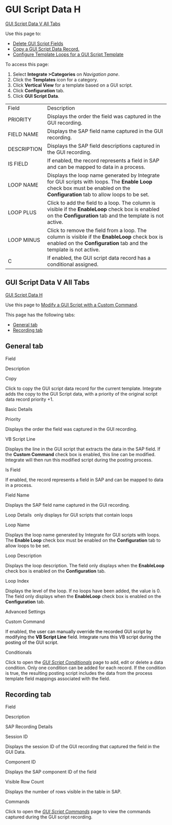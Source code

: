 # GUI Script Data H

[GUI Script Data V All Tabs](#GUI_Script_Data_V_All)

<div class="use">

Use this page to:

  - [Delete GUI Script
    Fields](../Use_Cases/Delete_GUI_Script_Fields.htm)
  - [Copy a GUI Script Data
    Record.](../Use_Cases/Copy_a_GUI_Script_Data_Record.htm)
  - [Configure Template Loops for a GUI Script
    Template](../Use_Cases/Configure_Template_LoopsGUI.htm)

</div>

To access this page:

1.  Select <span style="font-weight: bold;">Integrate
    \></span>**Categories** on *Navigation pane*.
2.  Click the **Templates** icon for a category.
3.  Click **Vertical View** for a template based on a GUI script.
4.  Click **Configuration** tab.
5.  Click **GUI Script
Data**.

|             |                                                                                                                                                                                |
| ----------- | ------------------------------------------------------------------------------------------------------------------------------------------------------------------------------ |
| Field       | Description                                                                                                                                                                    |
| PRIORITY    | Displays the order the field was captured in the GUI recording.                                                                                                                |
| FIELD NAME  | Displays the SAP field name captured in the GUI recording.                                                                                                                     |
| DESCRIPTION | Displays the SAP field descriptions captured in the GUI recording.                                                                                                             |
| IS FIELD    | If enabled, the record represents a field in SAP and can be mapped to data in a process.                                                                                       |
| LOOP NAME   | Displays the loop name generated by Integrate for GUI scripts with loops. The **Enable Loop** check box must be enabled on the **Configuration** tab to allow loops to be set. |
| LOOP PLUS   | Click to add the field to a loop. The column is visible if the **EnableLoop** check box is enabled on the **Configuration** tab and the template is not active.                |
| LOOP MINUS  | Click to remove the field from a loop. The column is visible if the **EnableLoop** check box is enabled on the **Configuration** tab and the template is not active.           |
| C           | If enabled, the GUI script data record has a conditional assigned.                                                                                                             |

## <span id="GUI_Script_Data_V_All"></span>GUI Script Data V All Tabs

[GUI Script Data H](GUI_Script_Data_H.htm)

<div class="use">

Use this page to [Modify a GUI Script with a Custom
Command](../Use_Cases/ModifyGUIScriptCustCommand.htm).

</div>

This page has the following tabs:

  - [General tab](#General_Tab2)
  - [Recording tab](#Recording_Tab)

## <span id="General_Tab2"></span>General tab

Field

Description

Copy

Click to copy the GUI script data record for the current template.
Integrate adds the copy to the GUI Script data, with a priority of the
original script data record priority +1.  

Basic Details

Priority

Displays the order the field was captured in the GUI recording.

VB Script Line

Displays the line in the GUI script that extracts the data in the SAP
field. If the **Custom Command** check box is enabled, this line can be
modified. Integrate will then run this modified script during the
posting process.

Is Field

If enabled, the record represents a field in SAP and can be mapped to
data in a process.

Field Name

Displays the SAP field name captured in the GUI recording.

Loop Details  only displays for GUI scripts that contain loops

Loop Name

Displays the loop name generated by Integrate for GUI scripts with
loops. The **Enable Loop** check box must be enabled on the
**Configuration** tab to allow loops to be set.

Loop Description

Displays the loop description. The field only displays when the
**EnableLoop** check box is enabled on the **Configuration** tab.

Loop Index

Displays the level of the loop. If no loops have been added, the value
is 0. The field only displays when the **EnableLoop** check box is
enabled on the **Configuration** tab.

Advanced Settings

Custom Command

If enabled, <span style="color: #000000;">the user can manually override
the recorded GUI script by modifying the **VB Script Line** field.
Integrate runs this VB script during the posting of the GUI
script.</span>

Conditionals

Click to open the *[*GUI Script
Conditionals*](GUI_Script_Conditionals.htm)* page to add, edit or delete
a data condition. Only one condition can be added for each record. If
the condition is true, the resulting posting script includes the data
from the process template field mappings associated with the field.

## <span id="Recording_Tab"></span>Recording tab

Field

Description

SAP Recording Details

Session ID

Displays the session ID of the GUI recording that captured the field in
the GUI Data.

Component ID

Displays the SAP component ID of the field

Visible Row Count

Displays the number of rows visible in the table in SAP.

Commands

Click to open the *[*GUI Script Commands*](GUI_Script_Commands.htm)*
page to view the commands captured during the GUI script recording.
